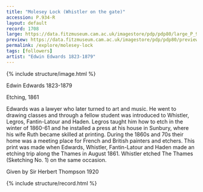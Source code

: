 ```yaml
---
title: "Molesey Lock (Whistler on the gate)"
accession: P.934-R
layout: default
record: 1708
large: https://data.fitzmuseum.cam.ac.uk/imagestore/pdp/pdp80/large_P_934_R_1_201806_adn21_dc2.jpg
preview: https://data.fitzmuseum.cam.ac.uk/imagestore/pdp/pdp80/preview_P_934_R_1_201806_adn21_dc2.jpg
permalink: /explore/molesey-lock
tags: [followers]
artist: "Edwin Edwards 1823-1879"
---
```

{% include structure/image.html %}

Edwin Edwards 1823-1879

Etching, 1861

Edwards was a lawyer who later turned to art and music. He went to drawing classes and through a fellow student was introduced to Whistler, Legros, Fantin-Latour and Haden. Legros taught him how to etch in the winter of 1860-61 and he installed a press at his house in Sunbury, where his wife Ruth became skilled at printing. During the 1860s and 70s their home was a meeting place for French and British painters and etchers. This print was made when Edwards, Whistler, Fantin-Latour and Haden made an etching trip along the Thames in August 1861. Whistler etched The Thames (Sketching No. 1) on the same occasion.

Given by Sir Herbert Thompson 1920

{% include structure/record.html %}
